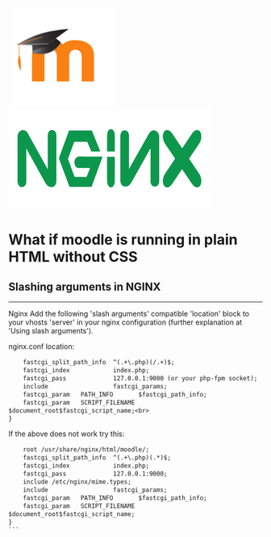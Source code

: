 &nbsp; <img src="/images/moodlelogo.png" width="200" height="200"/>  &emsp; <img src="/images/NGINX.png" height="200" width="400"/>
# What if moodle is running in plain HTML without CSS
## Slashing arguments in NGINX
***
Nginx
Add the following 'slash arguments' compatible 'location' block to your vhosts 'server' in your nginx configuration (further explanation at 'Using slash arguments').

nginx.conf location:

```location ~ [^/]\.php(/|$) {
    fastcgi_split_path_info  ^(.+\.php)(/.+)$;
    fastcgi_index            index.php;
    fastcgi_pass             127.0.0.1:9000 (or your php-fpm socket);
    include                  fastcgi_params;
    fastcgi_param   PATH_INFO       $fastcgi_path_info;
    fastcgi_param   SCRIPT_FILENAME $document_root$fastcgi_script_name;<br>
} 
```

If the above does not work try this:

````location ~ ^(.+\.php)(.*)$ {
    root /usr/share/nginx/html/moodle/;
    fastcgi_split_path_info  ^(.+\.php)(.*)$;
    fastcgi_index            index.php;
    fastcgi_pass             127.0.0.1:9000;
    include /etc/nginx/mime.types;
    include                  fastcgi_params;
    fastcgi_param   PATH_INFO       $fastcgi_path_info;
    fastcgi_param   SCRIPT_FILENAME $document_root$fastcgi_script_name;
}
```
